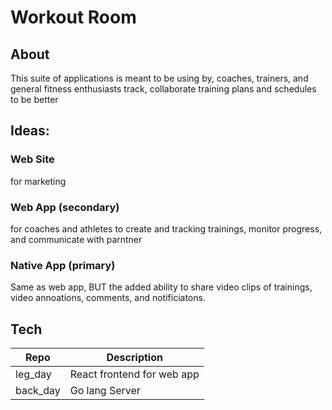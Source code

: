 # Workout Room

## About

This suite of applications is meant to be using by, coaches, trainers, and general fitness enthusiasts track, collaborate training plans and schedules to be better

## Ideas:

### Web Site

for marketing

### Web App (secondary)

for coaches and athletes to create and tracking trainings, monitor progress, and communicate with parntner

### Native App (primary)

Same as web app, BUT the added ability to share video clips of trainings, video annoations, comments, and notificiatons.

## Tech

| Repo     | Description                |
| -------- | -------------------------- |
| leg_day  | React frontend for web app |
| back_day | Go lang Server             |
